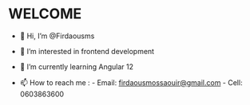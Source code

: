 # WELCOME 
- 👋 Hi, I’m @Firdaousms
- 👀 I’m interested in frontend development 
- 🌱 I’m currently learning Angular 12

- 📫 How to reach me :
       - Email: firdaousmossaouir@gmail.com
       - Cell: 0603863600



